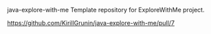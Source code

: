 java-explore-with-me
Template repository for ExploreWithMe project.

https://github.com/KirillGrunin/java-explore-with-me/pull/7
